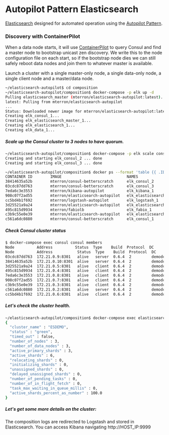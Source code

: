 Autopilot Pattern Elasticsearch
==========

[Elasticsearch](https://www.elastic.co/products) designed for automated operation using the [Autopilot Pattern](http://autopilotpattern.io/).

### Discovery with ContainerPilot
When a data node starts, it will use [ContainerPilot](https://github.com/joyent/containerpilot) to query Consul and find a master node to bootstrap unicast zen discovery. We write this to the node configuration file on each start, so if the bootstrap node dies we can still safely reboot data nodes and join them to whatever master is available.

Launch a cluster with a single master-only node, a single data-only node, a single client node and a master/data node.

```bash
~/elasticsearch-autopilot$ cd composition
~/elasticsearch-autopilot/composition$ docker-compose -p elk up -d
Pulling elasticsearch_master (mterron/elasticsearch-autopilot:latest)...
latest: Pulling from mterron/elasticsearch-autopilot
...
Status: Downloaded newer image for mterron/elasticsearch-autopilot:latest
Creating elk_consul_1...
Creating elk_elasticsearch_master_1...
Creating elk_elasticsearch_1...
Creating elk_data_1...
```

##### Scale up the Consul cluster to 3 nodes to have quorum.
```bash
~/elasticsearch-autopilot/composition$ docker-compose -p elk scale consul=3
Creating and starting elk_consul_2 ... done
Creating and starting elk_consul_3 ... done

~/elasticsearch-autopilot/composition$ docker ps --format 'table {{ .ID }}\t{{ .Image }}\t{{ .Names }}'
CONTAINER ID        IMAGE                             NAMES
38414635a52b        mterron/consul-betterscratch      elk_consul_2
03cdc87dd763        mterron/consul-betterscratch      elk_consul_3
7eda6c3e3553        mterron/kibana-autopilot          elk_kibana_1
908c07f2ad55        mterron/elasticsearch-autopilot   elk_elasticsearch-data_1
cc5bd4b1f692        mterron/logstash-autopilot        elk_logstash_1
3d25521a9a24        mterron/elasticsearch-autopilot   elk_elasticsearch_1
495c815d9934        mterron/fabiolb                   elk_fabio_1
c3b9c55e0e39        mterron/elasticsearch-autopilot   elk_elasticsearch-master_1
c561a6dc0880        mterron/consul-betterscratch      elk_consul_1
```

##### Check Consul cluster status
```bash
$ docker-compose exec consul consul members
Node          Address          Status  Type    Build  Protocol  DC
Node          Address           Status  Type    Build  Protocol  DC
03cdc87dd763  172.21.0.9:8301   alive   server  0.6.4  2         demodc
38414635a52b  172.21.0.10:8301  alive   server  0.6.4  2         demodc
3d25521a9a24  172.21.0.5:8301   alive   client  0.6.4  2         demodc
495c815d9934  172.21.0.4:8301   alive   client  0.6.4  2         demodc
7eda6c3e3553  172.21.0.8:8301   alive   client  0.6.4  2         demodc
908c07f2ad55  172.21.0.7:8301   alive   client  0.6.4  2         demodc
c3b9c55e0e39  172.21.0.3:8301   alive   client  0.6.4  2         demodc
c561a6dc0880  172.21.0.2:8301   alive   server  0.6.4  2         demodc
cc5bd4b1f692  172.21.0.6:8301   alive   client  0.6.4  2         demodc
```

##### Let's check the cluster health.
```bash
~/elasticsearch-autopilot/composition$ docker-compose exec elasticsearch sh -c 'curl "http://$(hostname -i):9200/_cluster/health?pretty=true"'
{
  "cluster_name" : "ESDEMO",
  "status" : "green",
  "timed_out" : false,
  "number_of_nodes" : 3,
  "number_of_data_nodes" : 3,
  "active_primary_shards" : 3,
  "active_shards" : 6,
  "relocating_shards" : 0,
  "initializing_shards" : 0,
  "unassigned_shards" : 0,
  "delayed_unassigned_shards" : 0,
  "number_of_pending_tasks" : 0,
  "number_of_in_flight_fetch" : 0,
  "task_max_waiting_in_queue_millis" : 0,
  "active_shards_percent_as_number" : 100.0
}
```

##### Let's get some more details on the cluster:
The composition logs are redirected to Logstash and stored in Elasticsearch. You can access Kibana navigating http://HOST_IP:9999

